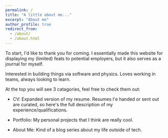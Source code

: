 ```yaml
---
permalink: /
title: "A little about me..."
excerpt: "About me"
author_profile: true
redirect_from: 
  - /about/
  - /about.html
---
```


To start, I'd like to thank you for coming. I essentially made this website for displaying my (limited) feats to potential employers, but it also serves as a journal for myself. 

Interested in building things via software and physics. Loves working in teams, always looking to learn.

At the top you will see 3 catagories, feel free to check them out:

 * CV: Expanded version of my resume. Resumes I'e handed or sent out are curated, so here's the full description of my experience/qualifications. 
 
 * Portfolio: My personal projects that I think are really cool. 
 
 * About Me: Kind of a blog series about my life outside of tech. 